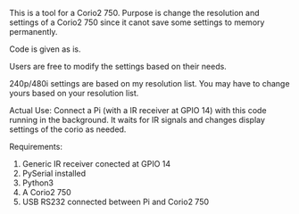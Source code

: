 This is a tool for a Corio2 750. Purpose is change the resolution and settings of a Corio2 750 since it canot save some settings to memory permanently.

Code is given as is.

Users are free to modify the settings based on their needs.

240p/480i settings are based on my resolution list. You may have to change yours based on your resolution list.

Actual Use:
Connect a Pi (with a IR receiver at GPIO 14) with this code running in the background. It waits for IR signals and changes display settings of the corio as needed.

Requirements:
1. Generic IR receiver conected at GPIO 14
2. PySerial installed
3. Python3
4. A Corio2 750
5. USB RS232 connected between Pi and Corio2 750
